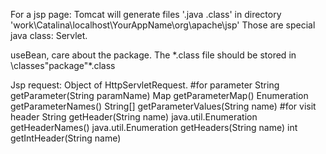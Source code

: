 

For a jsp page:
 Tomcat will generate files '.java .class' in directory
  'work\Catalina\localhost\YourAppName\org\apache\jsp\'
 Those are special java class: Servlet.

 useBean, care about the package. The *.class file should be stored in
    \classes\"package"\*.class


Jsp
request:  Object of  HttpServletRequest.
 #for parameter
 String  getParameter(String paramName)
 Map  getParameterMap()
 Enumeration  getParameterNames()
 String[]  getParameterValues(String name)
 #for visit header
 String  getHeader(String name)
 java.util.Enumeration<String>  getHeaderNames()
 java.util.Enumeration<String>  getHeaders(String name)
 int  getIntHeader(String name)
 


